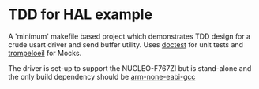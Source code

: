 # TDD for HAL example

A 'minimum' makefile based project which demonstrates TDD design for a crude usart driver and send buffer utility. Uses [doctest](https://github.com/onqtam/doctest) for unit tests and [trompeloeil](https://github.com/rollbear/trompeloeil) for Mocks.

The driver is set-up to support the NUCLEO-F767ZI but is stand-alone and the only build dependency should be [arm-none-eabi-gcc](https://developer.arm.com/tools-and-software/open-source-software/developer-tools/gnu-toolchain/gnu-rm/downloads)
